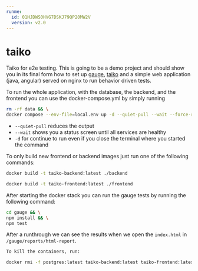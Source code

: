 ```yaml
---
runme:
  id: 01HJDWS0HVG7DSKJ79QP20MW2V
  version: v2.0
---
```


# taiko

Taiko for e2e testing. This is going to be a demo project and should show you in its final form how to set up [gauge](gauge.org), [taiko](taiko.org) and a simple web application (java, angular) served on nginx to run behavior driven tests.

To run the whole application, with the database, the backend, and the frontend you can use the docker-compose.yml by simply running

```sh {"id":"01HJJJ2J91E5A4ET7DWXCH5A06"}
rm -rf data && \
docker compose --env-file=local.env up -d --quiet-pull --wait --force-recreate --remove-orphans
```

- `--quiet-pull` reduces the output
- `--wait` shows you a status screen until all services are healthy
- `-d` for continue to run even if you close the terminal where you started the command

To only build new frontend or backend images just run one of the following commands:

```sh {"id":"01HJTE738X62QCGNCEJBWJ12VH"}
docker build -t taiko-backend:latest ./backend
```

```sh {"id":"01HJTE7KKXFFH3FVQFM9SJTDQS"}
docker build -t taiko-frontend:latest ./frontend
```

After starting the docker stack you can run the gauge tests by running the following command:

```sh {"id":"01HJN7AFANY8GS4JC4RCEH3JZE"}
cd gauge && \
npm install && \
npm test
```

After a runthrough we can see the results when we open the `index.html` in `/gauge/reports/html-report`.

```sh {"id":"01HJTMNXP7GCHPZNRK5VHTMMF9"}
To kill the containers, run:
```

```sh {"id":"01HJTE8RY5CFMWKSD035458QRH"}
docker rmi -f postgres:latest taiko-backend:latest taiko-frontend:latest 
```
